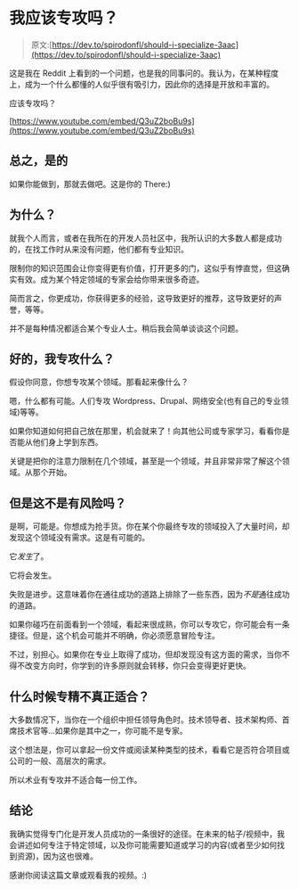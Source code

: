 # 我应该专攻吗？

> 原文:[https://dev.to/spirodonfl/should-i-specialize-3aac](https://dev.to/spirodonfl/should-i-specialize-3aac)

这是我在 Reddit 上看到的一个问题，也是我的同事问的。我认为，在某种程度上，成为一个什么都懂的人似乎很有吸引力，因此你的选择是开放和丰富的。

应该专攻吗？

[https://www.youtube.com/embed/Q3uZ2boBu9s](https://www.youtube.com/embed/Q3uZ2boBu9s)

## 总之，是的

如果你能做到，那就去做吧。这是你的 There:)

## 为什么？

就我个人而言，或者在我所在的开发人员社区中，我所认识的大多数人都是成功的，在找工作时从来没有问题，他们都有专业知识。

限制你的知识范围会让你变得更有价值，打开更多的门，这似乎有悖直觉，但这确实有效。成为某个特定领域的专家会给你带来很多奇迹。

简而言之，你更成功，你获得更多的经验，这导致更好的推荐，这导致更好的声誉，等等。

并不是每种情况都适合某个专业人士。稍后我会简单谈谈这个问题。

## 好的，我专攻什么？

假设你同意，你想专攻某个领域。那看起来像什么？

嗯，什么都有可能。人们专攻 Wordpress、Drupal、网络安全(也有自己的专业领域)等等。

如果你知道如何把自己放在那里，机会就来了！向其他公司或专家学习，看看你是否能从他们身上学到东西。

关键是把你的注意力限制在几个领域，甚至是一个领域，并且非常非常了解这个领域。从那个开始。

## 但是这不是有风险吗？

是啊，可能是。你想成为抢手货。你在某个你最终专攻的领域投入了大量时间，却发现这个领域没有需求。这是有可能的。

它*发生*了。

它将会发生。

失败是进步。这意味着你在通往成功的道路上排除了一些东西，因为*不是*通往成功的道路。

如果你碰巧在前面看到一个领域，看起来很成熟，你可以专攻它，你可能会有一条捷径。但是，这个机会可能并不明确，你必须愿意冒险专注。

不过，别担心。如果你在专业上取得了成功，但却发现没有这方面的需求，当你不得不改变方向时，你学到的许多原则就会转移，你只会变得更好更快。

## 什么时候专精不真正适合？

大多数情况下，当你在一个组织中担任领导角色时。技术领导者、技术架构师、首席技术官等...如果你是其中之一，你可能不是专家。

这个想法是，你可以拿起一份文件或阅读某种类型的技术，看看它是否符合项目或公司的一般、高层次的需求。

所以术业有专攻并不适合每一份工作。

## 结论

我确实觉得专门化是开发人员成功的一条很好的途径。在未来的帖子/视频中，我会讲述如何专注于特定领域，以及你可能需要知道或学习的内容(或者至少如何找到资源)，因为这也很难。

感谢你阅读这篇文章或观看我的视频。:)